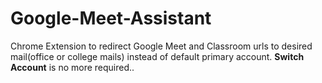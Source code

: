 # Google-Meet-Assistant
Chrome Extension to redirect Google Meet and Classroom urls to desired mail(office or college mails) instead of default primary account. **Switch Account** is no more required..
